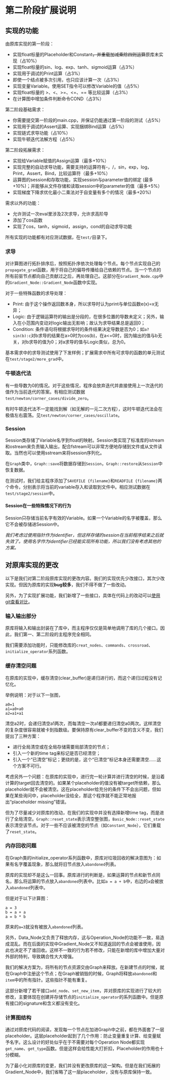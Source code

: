 # 第二阶段扩展说明

## 实现的功能

由原库实现的第一阶段：
* 实现float标量的Placeholder和Constant<del>，并重载加减乘除四则运算</del>原库未实现（占10%）
* 实现float标量的sin、log、exp、tanh、sigmoid运算（占3%）
* 实现用于调试的Print运算（占3%）
* 即使一个结点被多次引用，也只应该计算一次（占3%）
* 实现变量Variable。使用SET指令可以修改Variable的值（占5%）
* 实现float标量的 >、<、>=、<=、== 等比较运算（占3%）
* 在计算图中增加条件判断命令COND（占3%）

第二阶段基础需求：
* 你需要提交第一阶段的main.cpp，并保证仍能通过第一阶段的测试（占5%）
* 实现用于调试的Assert运算、实现捆绑Bind运算（占5%）
* 实现链式求导功能（占10%）
* 实现牛顿迭代法解方程（占5%）

第二阶段拓展需求：
* 实现给Variable赋值的Assign运算（最多+10%）
* 实现完整的自动求导功能，需要支持的运算符有-，/，sin，exp，log，Print，Assert，Bind，比较运算符（最多+10%）
* 运算图的session和存取功能，实现session与parameter值的绑定 (最多+10%)；并能够从文件存储和读取session中的parameter的值（最多+5%）
* 实现梯度下降求优化最小二乘法对于自变量有多个的情况（最多+20%)

需求以外的功能：
* 允许测试一次eval里涉及2次求导，允许求高阶导
* 添加了cos函数
* 实现了cos，tanh，sigmoid，assign，cond的自动求导功能

所有实现的功能都有对应测试数据，在`test/`目录下。

### 求导

对计算图进行拓扑排序后，按照拓扑序依次处理每个节点。每个节点实现自己的`propagate_grad`函数，用于将自己的偏导传播给自己依赖的节点。当一个节点的所有前驱节点都向自己贡献过之后，再处理自己。这部分在`Gradient_Node.cpp`中的`Gradient_Node::Gradient_Node`函数中实现。

对于一些特殊函数的求导处理：
* Print: 由于这个操作返回数本身，所以求导时认为print与单位函数e(x)=x无异；
* Logic: 由于逻辑运算符的输出是分段的，在很多位置的导数未定义；另外，输入在小范围内变动对logic输出无影响；故认为求导结果总是返回0；
* Condition: 条件语句将根据求导时的条件结果决定导数是否为0；如`a?sin(b):c`对b求导的结果在a>0时为cos(b)，在a<=0时，因为输出的值与b无关，对b求导的值为0；对a求导的值与Logic类似，总为0。

基本需求中的求导测试使用了下发样例；扩展需求中所有可求导的函数的单元测试在`test/stage2/more_grad`中。

### 牛顿迭代法

有一些导数为0的情况。对于这些情况，程序会放弃迭代并直接使用上一次迭代的值作为当前迭代的答案。有相应测试数据`test/newton/corner_cases/divide_zero`。

有时牛顿迭代法不一定能找到解（如无解的一元二次方程），这时牛顿迭代法会在极值左右震荡。见`test/newton/corner_cases/oscillate`。

### Session

Session类存储了Variable名字到float的映射。Session类实现了标准库的istream和ostream来负责输入输出，配合fstream可以非常方便地存储到文件或从文件读取。当然也可以使用sstream来将session序列化。

在`Graph`类中，`Graph::save`将数据存储到`Session`，`Graph::restore`从`Session`中恢复数据。

在测试时，我们给主程序添加了`SAVEFILE {filename}`和`READFILE {filename}`两个命令，分别表示将当前的variable存入和读取到文件中。相应测试数据在`test/stage2/session`中。

#### Session在一些特殊情况下的行为

Session只存储当前名字有效的Variable。如果一个Variable的名字被覆盖，那么它不会被存储进Session中。

_我们考虑过使用指针作为identifier，但这样存储的session在当前程序结束之后就失效了。使用名字作为identifier已经能实现所有功能，所以我们没有考虑其他的方案。_

## 对原库实现的更改

以下是我们对第二阶段原库实现的更改内容。我们的实现优先少改接口，其次少改实现。但因为原库的实现**bug较多**，我们不得不做了一些改动。

另外，为了实现扩展功能，我们新增了一些接口，具体在代码上的改动可以[使用git查看对比](https://github.com/sshockwave/OOP-ComputationalGraph1/compare/2.0.0-alpha...master)。

### 输入输出部分

原库将输入和输出封装在了库中，而主程序仅仅是简单地调用了库的几个接口。因此，我们第一、第二阶段的主程序完全相同。

我们需要添加功能时，只能修改库的`creat_nodes`、`commands`、`crossroad`、`initialize_operator`系列函数。

### 缓存清空问题

在原库的实现中，缓存清空(clear_buffer)是递归进行的，而这个递归过程没有记忆化。

举例说明：对于以下一张图，
```
a0=1
a1=a0+a0
a2=a1+a1
```
清空a2时，会递归清空a1两次，而每清空一次a1都要递归清空a0两次。这样清空的复杂度很容易就被卡到指数级。要保持原有clear_buffer不变的含义不变，我们提出了三种方案：

* 进行全局清空或在全局存储需要局部清空的节点；
* 引入一个新的time tag来标记是否已经清空；
* 引入一个“已清空”标记；更绕的是，这个“已清空”标记本身还需要清空……这个方案不可行。

考虑另外一个问题：在原库的实现中，进行完一轮计算并进行清空的时候，是沿着计算的target回去清空的。如果某个placeholder的值没有被target所依赖，那么placeholder就不会被清空。这在placeholder给充分的条件下不会出问题，但如果在某些询问中，placeholder没给全，那这个程序就不能正常地报出“placeholder missing”错误。

但为了尽量减少对原库的改动，在我们的实现中并没有选择新增time tag，而是进行了全局清空。`Graph::reset_state`表示清空整张图，`Basic_Node::reset_state`表示清空该节点。对于一些不应该被清空的节点（如`Constant_Node`），它们重载了`reset_state`。

### 内存回收问题

在Graph类的initialize_operator系列函数中，原库对垃圾回收的解决意图为：如果有名字覆盖现象，那么就将旧节点放入`abandoned`列表。

原库的实现却不是这么一回事。原库进行的判断是，如果运算的节点和新节点同名，那么将运算的节点放入`abandoned`列表中。比如`a = a + b`中，右边的`a`会被放入`abandoned`列表中。

但是对于以下计算图：
```
a = 3
b = a + a
a = b * b
```
原来的`a=3`就没有被放入`abandoned`列表。

另外，Data_Node又负责了释放内存，这与Operation_Node的功能不一致，易造成混乱。而在后面的实现中Gradient_Node又不知道返回的节点会被谁使用，因此也决定不了谁回收。这样不一致的行为若不修改，只能在新增的库中增加大量对外部的特判，导致耦合性大大增强。

我们的解决方案为，将所有的节点资源交由Graph来释放。在新建节点的时候，就在Graph中注册这个节点；在Graph被销毁的时候，Graph将释放`abandoned`和`item`中的所有指针。这些指针不能有重复。

这部分新增了若干接口`add_node`、`set_new_item`，并对原库的实现进行了较大的修改，主要体现在创建并存储节点的`initialize_operator`的系列函数中。但是原有接口的signature和含义都没有变化。

### 计算图结构

通过对原库代码的阅读，发现每一个节点在加进Graph中之前，都在外面套了一层placeholder。这层placeholder起到了几个作用：防止变量重复计算、给变量赋予名字。这么设计的好处似乎在于不需要对每个Operation Node都实现`get_name`、`get_type`函数。但是这样会给性能大打折扣，Placeholder的作用也十分模糊。

为了最小化对原库的变更，我们并没有更改原库的这一架构。但是在我们拓展的Gradient_Node中，我们省略了这一层placeholder，没有与原库保持一致。
